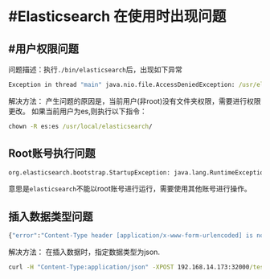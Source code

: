 # #Elasticsearch 在使用时出现问题

## #用户权限问题

问题描述：执行`./bin/elasticsearch`后，出现如下异常

```cmd
Exception in thread "main" java.nio.file.AccessDeniedException: /usr/elasticsearch/elasticsearch-6.3.0/config/jvm.optionsException in thread "main" java.nio.file.AccessDeniedException: /usr/elasticsearch/elasticsearch-6.3.0/config/jvm.options
```

解决方法：
产生问题的原因是，当前用户(非root)没有文件夹权限，需要进行权限更改。
如果当前用户为es,则执行以下指令：

```cmd
chown -R es:es /usr/local/elasticsearch/
```

## Root账号执行问题

```cmd
org.elasticsearch.bootstrap.StartupException: java.lang.RuntimeException: can not run elasticsearch as root
```

意思是`elasticsearch`不能以root账号进行运行，需要使用其他账号进行操作。

## 插入数据类型问题

```cmd
{"error":"Content-Type header [application/x-www-form-urlencoded] is not supported","status":406}
```

解决方法：
在插入数据时，指定数据类型为json.
```cmd
curl -H "Content-Type:application/json" -XPOST 192.168.14.173:32000/test_index_1221/test_type/5 -d'{'user_name':"xiaoming"}'
```